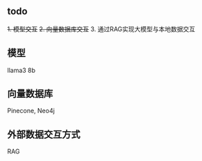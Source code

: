 ## todo

~~1. 模型交互~~
~~2. 向量数据库交互~~
3. 通过RAG实现大模型与本地数据交互

## 模型
llama3 8b

## 向量数据库

Pinecone, Neo4j

## 外部数据交互方式
RAG
